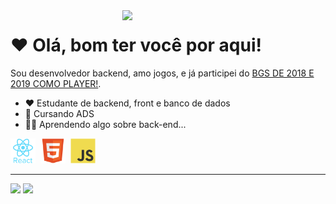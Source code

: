 <img src = "banner.gif" width = "325px" align = "right">

# ❤ Olá, bom ter você por aqui!
  <div id="badges">
  
</div>

Sou desenvolvedor backend, amo jogos, e já participei do [BGS DE 2018 E 2019 COMO PLAYER!](https://github.com/MarcosNoggerini).

- ❤ Estudante de backend, front e banco de dados
- 💙 Cursando ADS
- 👩‍💻 Aprendendo algo sobre back-end...

<div>
  <img src="https://github.com/devicons/devicon/blob/master/icons/react/react-original-wordmark.svg" title="React" alt="React.js" width="40" height="40"/>&nbsp;
  <img src="https://github.com/devicons/devicon/blob/master/icons/html5/html5-original.svg" title="HTML5" alt="HTML" width="40" height="40"/>&nbsp;
  <img src="https://github.com/devicons/devicon/blob/master/icons/javascript/javascript-original.svg" title="JavaScript" alt="JavaScript" width="40" height="40"/>&nbsp;
  
</div>

---


<div align = "left">
<img height = "200em" src="https://github-readme-stats.vercel.app/api/top-langs/?username=risoflorais&show_icons=true&theme=bear&count_private=true"/>
<img height = "200em" src="https://github-readme-stats.vercel.app/api?username=risoflorais&show_icons=true&show_icons=true&theme=bear&count_private=true" />
</div>
